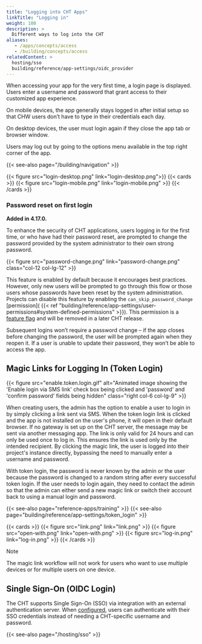 ```yaml
---
title: "Logging into CHT Apps"
linkTitle: "Logging in"
weight: 100
description: >
  Different ways to log into the CHT
aliases:
   - /apps/concepts/access
   - /building/concepts/access
relatedContent: >
  hosting/sso
  building/reference/app-settings/oidc_provider
---
```



When accessing your app for the very first time, a login page is displayed. Users enter a username and password that grant access to their customized app experience.

On mobile devices, the app generally stays logged in after initial setup so that CHW users don’t have to type in their credentials each day.

On desktop devices, the user must login again if they close the app tab or browser window.

Users may log out by going to the options menu available in the top right corner of the app.

{{< see-also page="/building/navigation" >}}

{{< figure src="login-desktop.png" link="login-desktop.png">}}
{{< cards >}}
{{< figure src="login-mobile.png" link="login-mobile.png" >}}
{{< /cards >}}


### Password reset on first login

**Added in 4.17.0.**

To enhance the security of CHT applications, users logging in for the first time, or who have had their password reset, are prompted to change the password provided by the system administrator to their own strong password.

{{< figure src="password-change.png" link="password-change.png" class="col-12 col-lg-12" >}}

This feature is enabled by default because it encourages best practices. However, only new users will be prompted to go through this flow or those users whose passwords have been reset by the system administration.
Projects can disable this feature by enabling the `can_skip_password_change` [permission]( {{< ref "building/reference/app-settings/user-permissions#system-defined-permissions" >}}). This permission is a [feature flag](/community/contributing/code/core/feature-flags) and will be removed in a later CHT release.

Subsequent logins won’t require a password change – if the app closes before changing the password, the user will be prompted again when they reopen it. If a user is unable to update their password, they won’t be able to access the app.


## Magic Links for Logging In (Token Login)

{{< figure src="enable.token.login.gif" alt="Animated image showing the 'Enable login via SMS link' check box being clicked and 'password' and 'confirm password' fields being hidden" class="right col-6 col-lg-9" >}}

When creating users, the admin has the option to enable a user to login in by simply clicking a link sent via SMS. When the token login link is clicked and the app is not installed on the user's phone, it will open in their default browser. If no gateway is set up on the CHT server, the message may be sent via another messaging app. The link is only valid for 24 hours and can only be used once to log in. This ensures the link is used only by the intended recipient. By clicking the magic link, the user is logged into their project's instance directly, bypassing the need to manually enter a username and password.

With token login, the password is never known by the admin or the user because the password is changed to a random string after every successful token login. If the user needs to login again, they need to contact the admin so that the admin can either send a new magic link or switch their account back to using a manual login and password.

{{< see-also page="reference-apps/training" >}}
{{< see-also page="building/reference/app-settings/token_login" >}}

{{< cards >}}
    {{< figure src="link.png" link="link.png"  >}}
    {{< figure src="open-with.png" link="open-with.png"  >}}
    {{< figure src="log-in.png" link="log-in.png" >}}
{{< /cards >}}

> [!NOTE]
> The magic link workflow will not work for users who want to use multiple devices or for multiple users on one device.

## Single Sign-On (OIDC Login)

The CHT supports Single Sign-On (SSO) via integration with an external authentication server. When [configured](/building/reference/app-settings/oidc_provider), users can authenticate with their SSO credentials instead of needing a CHT-specific username and password.

{{< see-also page="/hosting/sso" >}}
